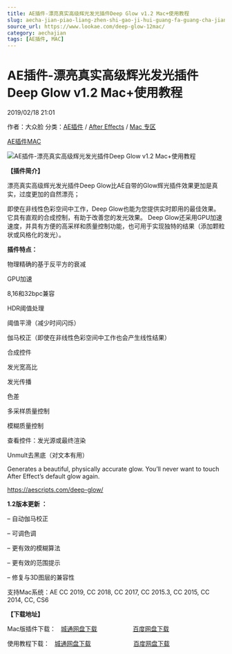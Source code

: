 ```yaml
---
title: AE插件-漂亮真实高级辉光发光插件Deep Glow v1.2 Mac+使用教程
slug: aecha-jian-piao-liang-zhen-shi-gao-ji-hui-guang-fa-guang-cha-jian-deep-glow-v1-2-mac-shi-yong-jiao-cheng
source_url: https://www.lookae.com/deep-glow-12mac/
category: aechajian
tags: [AE插件, MAC]
---
```

# AE插件-漂亮真实高级辉光发光插件Deep Glow v1.2 Mac+使用教程

2019/02/18 21:01

作者：大众脸
分类：[AE插件](https://www.lookae.com/after-effects/aechajian/) / [After Effects](https://www.lookae.com/after-effects/) / [Mac 专区](https://www.lookae.com/mac-osx/)

[AE插件](https://www.lookae.com/tag/ae%e6%8f%92%e4%bb%b6/)[MAC](https://www.lookae.com/tag/mac/)

![AE插件-漂亮真实高级辉光发光插件Deep Glow v1.2 Mac+使用教程](https://www.lookae.com/wp-content/uploads/2019/01/Deep-Glow.jpg "AE插件-漂亮真实高级辉光发光插件Deep Glow v1.2 Mac+使用教程-LookAE.com")

**【插件简介】**

漂亮真实高级辉光发光插件Deep Glow比AE自带的Glow辉光插件效果更加是真实，过度更加的自然漂亮；

即使在非线性色彩空间中工作，Deep Glow也能为您提供实时即用的最佳效果。 它具有直观的合成控制，有助于改善您的发光效果。 Deep Glow还采用GPU加速速度，并具有方便的高采样和质量控制功能，也可用于实现独特的结果（添加颗粒状或风格化的发光）。

**插件特点：**

物理精确的基于反平方的衰减

GPU加速

8,16和32bpc兼容

HDR阈值处理

阈值平滑（减少时间闪烁）

伽马校正（即使在非线性色彩空间中工作也会产生线性结果）

合成控件

发光宽高比

发光传播

色差

多采样质量控制

模糊质量控制

查看控件：发光源或最终渲染

Unmult去黑底（对文本有用）

Generates a beautiful, physically accurate glow. You’ll never want to touch After Effect’s default glow again.

https://aescripts.com/deep-glow/

**1.2版本更新 ：**

– 自动伽马校正

– 可调色调

– 更有效的模糊算法

– 更有效的范围提示

– 修复与3D图层的兼容性

支持Mac系统：AE CC 2019, CC 2018, CC 2017, CC 2015.3, CC 2015, CC 2014, CC, CS6

**【下载地址】**

Mac版插件下载：   [城通网盘下载](https://lookae.ctfile.com/fs/680462-337311622)                     [百度网盘下载](https://pan.baidu.com/s/1Re27Rra3FLxRTJ8cD7kDUA)

使用教程下载：   [城通网盘下载](https://lookae.ctfile.com/fs/680462-328767396)                         [百度网盘下载](https://pan.baidu.com/s/1JDjE2_TJ_7Ebph8iWY2emw)
